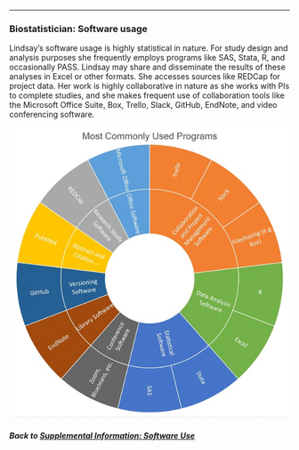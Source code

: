 ---
### Biostatistician: Software usage

Lindsay’s software usage is highly statistical in nature. For study design and analysis purposes she frequently employs programs like SAS, Stata, R, and occasionally PASS. Lindsay may share and disseminate the results of these analyses in Excel or other formats. She accesses sources like REDCap for project data. Her work is highly collaborative in nature as she works with PIs to complete studies, and she makes frequent use of collaboration tools like the Microsoft Office Suite, Box, Trello, Slack, GitHub, EndNote, and video conferencing software.

![](../images/Biostatistician_SoftwareChart.jpg)

##### Back to [Supplemental Information: Software Use](https://data2health.github.io/CTS-Personas/pages/software_use.html)
